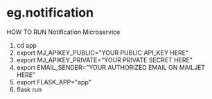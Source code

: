 # eg.notification 

HOW TO RUN Notification Microservice

1. cd app
2. export MJ_APIKEY_PUBLIC="YOUR PUBLIC API_KEY HERE"
3. export MJ_APIKEY_PRIVATE="YOUR PRIVATE SECRET HERE"
4. export EMAIL_SENDER="YOUR AUTHORIZED EMAIL ON MAILJET HERE"
5. export FLASK_APP="app"
6. flask run
